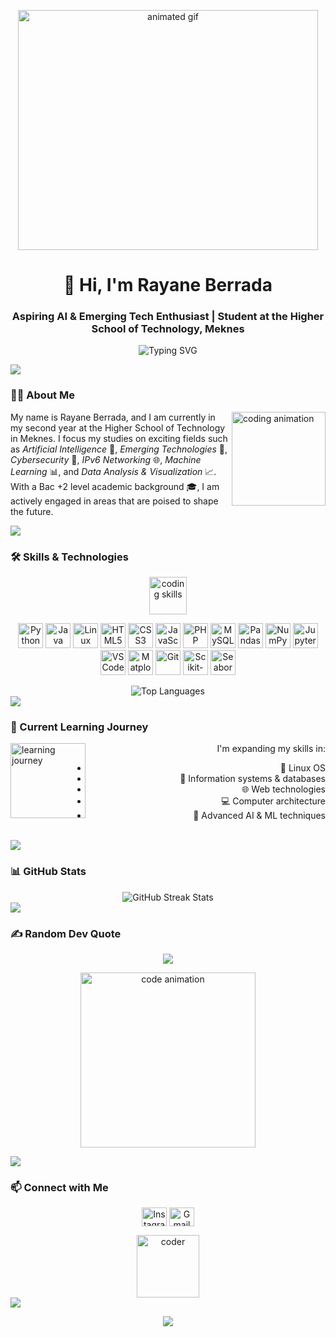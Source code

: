 <p align="center">
  <img src="https://media.giphy.com/media/v1.Y2lkPTc5MGI3NjExd2hsd2FuZGg2cm1yM2Q5NGV5ZXhqbGlhMzhib2l0M3k0dDIxOHYzcCZlcD12MV9naWZzX3NlYXJjaCZjdD1n/78XCFBGOlS6keY1Bil/giphy.gif" width="480" height="384" alt="animated gif">
</p>

<h1 align="center">👋 Hi, I'm Rayane Berrada</h1>
<h3 align="center">Aspiring AI & Emerging Tech Enthusiast | Student at the Higher School of Technology, Meknes</h3>

<p align="center">
  <img src="https://readme-typing-svg.herokuapp.com?font=Fira+Code&pause=1000&width=435&lines=AI+Enthusiast;Machine+Learning+Developer;Data+Science+Student;Tech+Explorer" alt="Typing SVG" />
</p>

<img src="https://user-images.githubusercontent.com/73097560/115834477-dbab4500-a447-11eb-908a-139a6edaec5c.gif">

### 👨‍🎓 About Me

<img align="right" height="150" src="https://media.giphy.com/media/v1.Y2lkPTc5MGI3NjExMjJmZGZuNjRzOW9vOGZneWJ0MXgzZHVyZ2Z6aHZjbjBjbG1ycmQ2YSZlcD12MV9pbnRlcm5hbF9naWZfYnlfaWQmY3Q9Zw/juua9i2c2fA0AIp2iq/giphy.gif" alt="coding animation" />

My name is Rayane Berrada, and I am currently in my second year at the Higher School of Technology in Meknes. I focus my studies on exciting fields such as *Artificial Intelligence* 🤖, *Emerging Technologies* 🚀, *Cybersecurity* 🔐, *IPv6 Networking* 🌐, *Machine Learning* 📊, and *Data Analysis & Visualization* 📈. With a Bac +2 level academic background 🎓, I am actively engaged in areas that are poised to shape the future.

<img src="https://user-images.githubusercontent.com/73097560/115834477-dbab4500-a447-11eb-908a-139a6edaec5c.gif">

### 🛠 Skills & Technologies

<p align="center">
  <img src="https://media.giphy.com/media/v1.Y2lkPTc5MGI3NjExMmdzdmIwOWc3Y3ZhcHRycnUwb2tsZm84MzRlNXQ1ZGRxeHRnZ3BnNSZlcD12MV9pbnRlcm5hbF9naWZfYnlfaWQmY3Q9Zw/TilmLMmWrRYYHjLfub/giphy.gif" height="60" alt="coding skills">
</p>
 
<p align="center">
  <img src="https://cdn.jsdelivr.net/gh/devicons/devicon/icons/python/python-original.svg" width="40" height="40" alt="Python">
  <img src="https://cdn.jsdelivr.net/gh/devicons/devicon/icons/java/java-original.svg" width="40" height="40" alt="Java">
  <img src="https://cdn.jsdelivr.net/gh/devicons/devicon/icons/linux/linux-original.svg" width="40" height="40" alt="Linux">
  <img src="https://cdn.jsdelivr.net/gh/devicons/devicon/icons/html5/html5-original.svg" width="40" height="40" alt="HTML5">
  <img src="https://cdn.jsdelivr.net/gh/devicons/devicon/icons/css3/css3-original.svg" width="40" height="40" alt="CSS3">
  <img src="https://cdn.jsdelivr.net/gh/devicons/devicon/icons/javascript/javascript-original.svg" width="40" height="40" alt="JavaScript">
  <img src="https://cdn.jsdelivr.net/gh/devicons/devicon/icons/php/php-original.svg" width="40" height="40" alt="PHP">
  <img src="https://cdn.jsdelivr.net/gh/devicons/devicon/icons/mysql/mysql-original.svg" width="40" height="40" alt="MySQL">
  <img src="https://cdn.jsdelivr.net/gh/devicons/devicon/icons/pandas/pandas-original.svg" width="40" height="40" alt="Pandas">
  <img src="https://cdn.jsdelivr.net/gh/devicons/devicon/icons/numpy/numpy-original.svg" width="40" height="40" alt="NumPy">
  <img src="https://cdn.jsdelivr.net/gh/devicons/devicon/icons/jupyter/jupyter-original.svg" width="40" height="40" alt="Jupyter">
  <img src="https://cdn.jsdelivr.net/gh/devicons/devicon/icons/vscode/vscode-original.svg" width="40" height="40" alt="VSCode">
  <img src="https://upload.wikimedia.org/wikipedia/commons/thumb/8/84/Matplotlib_icon.svg/270px-Matplotlib_icon.svg.png?20150311090915" width="40" height="40" alt="Matplotlib">
  <img src="https://www.vectorlogo.zone/logos/git-scm/git-scm-icon.svg" width="40" height="40" alt="Git">
  <img src="https://upload.wikimedia.org/wikipedia/commons/0/05/Scikit_learn_logo_small.svg" width="40" height="40" alt="Scikit-Learn">
  <img src="https://seaborn.pydata.org/_images/logo-mark-lightbg.svg" width="40" height="40" alt="Seaborn">
</p>

<div align="center">
  <img src="https://github-readme-stats.vercel.app/api/top-langs/?username=bugshadow&theme=radical&hide_border=false&include_all_commits=false&count_private=false&layout=compact" alt="Top Languages" />
</div>

<img src="https://user-images.githubusercontent.com/73097560/115834477-dbab4500-a447-11eb-908a-139a6edaec5c.gif">

### 🌱 Current Learning Journey

<img align="left" height="120" src="https://media.giphy.com/media/v1.Y2lkPTc5MGI3NjExbDFiZGZ5M291ZTUwYnh2Z2ZpMjRmajdydGNibjdyZjc3N2FucXNnbiZlcD12MV9pbnRlcm5hbF9naWZfYnlfaWQmY3Q9Zw/9PtGO9AJYVHCOqmI6u/giphy.gif" alt="learning journey">

<div align="right" width="50%">
  <p>I'm expanding my skills in:</p>
  <ul>
    <li>🐧 Linux OS</li>
    <li>💾 Information systems & databases</li>
    <li>🌐 Web technologies</li>
    <li>💻 Computer architecture</li>
    <li>🧠 Advanced AI & ML techniques</li>
  </ul>
</div>

<br clear="all">

<img src="https://user-images.githubusercontent.com/73097560/115834477-dbab4500-a447-11eb-908a-139a6edaec5c.gif">

### 📊 GitHub Stats

<div align="center">
  <img src="https://github-readme-streak-stats.herokuapp.com/?user=bugshadow&theme=radical&hide_border=false" alt="GitHub Streak Stats">
</div>

<img src="https://user-images.githubusercontent.com/73097560/115834477-dbab4500-a447-11eb-908a-139a6edaec5c.gif">

### ✍ Random Dev Quote

<p align="center">
  <img src="https://quotes-github-readme.vercel.app/api?type=horizontal&theme=radical">
</p>

<p align="center">
  <img src="https://media.giphy.com/media/v1.Y2lkPTc5MGI3NjExejdyMnZjZXNyczZzZmh4MnQ0Z3QydDY1bXI0MWZrNXdrZDF5eGFraSZlcD12MV9pbnRlcm5hbF9naWZfYnlfaWQmY3Q9Zw/CuuSHzuc0O166MRfjt/giphy.gif" width="280" alt="code animation">
</p>

<img src="https://user-images.githubusercontent.com/73097560/115834477-dbab4500-a447-11eb-908a-139a6edaec5c.gif">

### 📫 Connect with Me

<p align="center">
  <a href="https://instagram.com/i__r_y_n" target="blank"><img align="center" src="https://raw.githubusercontent.com/rahuldkjain/github-profile-readme-generator/master/src/images/icons/Social/instagram.svg" alt="Instagram" height="30" width="40" /></a>
  <a href="mailto:rayane06berrada@gmail.com" target="blank"><img align="center" src="https://img.icons8.com/color/48/000000/gmail-new.png" width="40" height="30" alt="Gmail" /></a>
</p>

<div align="center">
  <img src="https://media.giphy.com/media/v1.Y2lkPTc5MGI3NjExbjR0MnR4bWhkcDBlenc0NW9kZmVjbmo2MHlnY2hhOXV1aDdqbnVybyZlcD12MV9pbnRlcm5hbF9naWZfYnlfaWQmY3Q9Zw/M9gbBd9nbDrOTu1Mqx/giphy.gif" width="100" alt="coder">
</div>

<img src="https://user-images.githubusercontent.com/73097560/115834477-dbab4500-a447-11eb-908a-139a6edaec5c.gif">

<p align="center">
  <a href="https://visitcount.itsvg.in">
    <img src="https://visitcount.itsvg.in/api?id=bugshadow&icon=0&color=0">
  </a>
</p>

<!-- Made with ❤️ by Rayane Berrada -->
